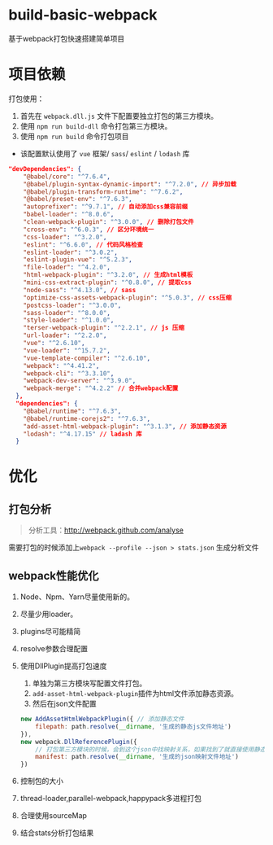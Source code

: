 # build-basic-webpack
基于webpack打包快速搭建简单项目

# 项目依赖
打包使用：
1. 首先在 `webpack.dll.js` 文件下配置要独立打包的第三方模块。
2. 使用 `npm run build-dll` 命令打包第三方模块。
3. 使用 `npm run build` 命令打包项目

- 该配置默认使用了 `vue` 框架/ `sass`/ `eslint` / `lodash` 库

```json
"devDependencies": {
    "@babel/core": "^7.6.4",
    "@babel/plugin-syntax-dynamic-import": "^7.2.0", // 异步加载
    "@babel/plugin-transform-runtime": "^7.6.2",
    "@babel/preset-env": "^7.6.3",
    "autoprefixer": "^9.7.1", // 自动添加css兼容前缀
    "babel-loader": "^8.0.6",
    "clean-webpack-plugin": "^3.0.0", // 删除打包文件
    "cross-env": "^6.0.3", // 区分环境统一
    "css-loader": "^3.2.0",
    "eslint": "^6.6.0", // 代码风格检查
    "eslint-loader": "^3.0.2",
    "eslint-plugin-vue": "^5.2.3",
    "file-loader": "^4.2.0",
    "html-webpack-plugin": "^3.2.0", // 生成html模板
    "mini-css-extract-plugin": "^0.8.0", // 提取css
    "node-sass": "^4.13.0", // sass
    "optimize-css-assets-webpack-plugin": "^5.0.3", // css压缩
    "postcss-loader": "^3.0.0", 
    "sass-loader": "^8.0.0",
    "style-loader": "^1.0.0",
    "terser-webpack-plugin": "^2.2.1", // js 压缩
    "url-loader": "^2.2.0",
    "vue": "^2.6.10",
    "vue-loader": "^15.7.2",
    "vue-template-compiler": "^2.6.10", 
    "webpack": "^4.41.2",
    "webpack-cli": "^3.3.10",
    "webpack-dev-server": "^3.9.0",
    "webpack-merge": "^4.2.2" // 合并webpack配置
  },
  "dependencies": {
    "@babel/runtime": "^7.6.3",
    "@babel/runtime-corejs2": "^7.6.3",
    "add-asset-html-webpack-plugin": "^3.1.3", // 添加静态资源
    "lodash": "^4.17.15" // ladash 库
  }
```

# 优化
## 打包分析

> 分析工具：http://webpack.github.com/analyse


需要打包的时候添加上`webpack --profile --json > stats.json` 生成分析文件

## webpack性能优化

1. Node、Npm、Yarn尽量使用新的。

2. 尽量少用loader。

3. plugins尽可能精简

4. resolve参数合理配置

5. 使用DllPlugin提高打包速度

   1. 单独为第三方模块写配置文件打包。
   2. `add-asset-html-webpack-plugin`插件为html文件添加静态资源。  
   3. 然后在json文件配置

   ```javascript
   new AddAssetHtmlWebpackPlugin({ // 添加静态文件
       filepath: path.resolve(__dirname, '生成的静态js文件地址')
   }),
   new webpack.DllReferencePlugin({
       // 打包第三方模块的时候，会到这个json中找映射关系，如果找到了就直接使用静态文件，否则就打包
       manifest: path.resolve(__dirname, '生成的json映射文件地址')
   })
   ```
6. 控制包的大小

7. thread-loader,parallel-webpack,happypack多进程打包

8. 合理使用sourceMap

9. 结合stats分析打包结果